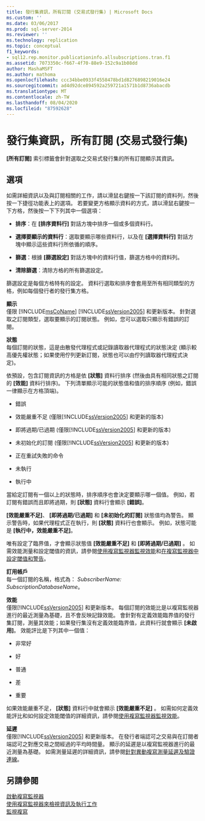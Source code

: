 ```yaml
---
title: 發行集資訊，所有訂閱 (交易式發行集) | Microsoft Docs
ms.custom: ''
ms.date: 03/06/2017
ms.prod: sql-server-2014
ms.reviewer: ''
ms.technology: replication
ms.topic: conceptual
f1_keywords:
- sql12.rep.monitor.publicationinfo.allsubscriptions.tran.f1
ms.assetid: 7073350c-f667-4f70-88e9-152c9a1b08dd
author: MashaMSFT
ms.author: mathoma
ms.openlocfilehash: ccc34bbe0933f4558478bd1d8276898219016e24
ms.sourcegitcommit: ad4d92dce894592a259721a1571b1d8736abacdb
ms.translationtype: MT
ms.contentlocale: zh-TW
ms.lasthandoff: 08/04/2020
ms.locfileid: "87592628"
---
```

# <a name="publication-information-all-subscriptions-transactional-publication"></a>發行集資訊，所有訂閱 (交易式發行集)
  **[所有訂閱]** 索引標籤會針對選取之交易式發行集的所有訂閱顯示其資訊。  
  
## <a name="options"></a>選項  
 如需詳細資訊以及與訂閱相關的工作，請以滑鼠右鍵按一下該訂閱的資料列，然後按一下捷徑功能表上的選項。 若要變更方格顯示資料的方式，請以滑鼠右鍵按一下方格，然後按一下下列其中一個選項：  
  
-   **排序**：在 **[排序資料行]** 對話方塊中排序一個或多個資料行。  
  
-   **選擇要顯示的資料行**：選取要顯示哪些資料行，以及在 **[選擇資料行]** 對話方塊中顯示這些資料行所依循的順序。  
  
-   **篩選**：根據 **[篩選設定]** 對話方塊中的資料行值，篩選方格中的資料列。  
  
-   **清除篩選**：清除方格的所有篩選設定。  
  
 篩選設定是每個方格特有的設定。 資料行選取和排序會套用至所有相同類型的方格，例如每個發行者的發行集方格。  
  
 **顯示**  
 僅限 [!INCLUDE[msCoName](../../includes/msconame-md.md)] [!INCLUDE[ssVersion2005](../../includes/ssversion2005-md.md)] 和更新版本。 針對選取之訂閱類型，選取要顯示的訂閱狀態。 例如，您可以選取只顯示有錯誤的訂閱。  
  
 **狀態**  
 每個訂閱的狀態，這是由散發代理程式或記錄讀取器代理程式的狀態決定 (顯示較高優先權狀態；如果使用佇列更新訂閱，狀態也可以由佇列讀取器代理程式決定)。  
  
 依預設，包含訂閱資訊的方格是依 **[狀態]** 資料行排序 (然後由具有相同狀態之訂閱的 **[效能]** 資料行排序)。 下列清單顯示可能的狀態值和值的排序順序 (例如，錯誤一律顯示在方格頂端)。  
  
-   錯誤  
  
-   效能嚴重不足 (僅限[!INCLUDE[ssVersion2005](../../includes/ssversion2005-md.md)] 和更新的版本)  
  
-   即將過期/已過期 (僅限[!INCLUDE[ssVersion2005](../../includes/ssversion2005-md.md)] 和更新的版本)  
  
-   未初始化的訂閱 (僅限[!INCLUDE[ssVersion2005](../../includes/ssversion2005-md.md)] 和更新的版本)  
  
-   正在重試失敗的命令  
  
-   未執行  
  
-   執行中  
  
 當給定訂閱有一個以上的狀態時，排序順序也會決定要顯示哪一個值。 例如，若訂閱有錯誤而且即將過期，則 **[狀態]** 資料行會顯示 **[錯誤]**。  
  
 **[效能嚴重不足]**、 **[即將過期/已過期]** 和 **[未初始化的訂閱]** 狀態值均為警告。 顯示警告時，如果代理程式正在執行，則 **[狀態]** 資料行也會顯示。 例如，狀態可能是 **[執行中，效能嚴重不足]**。  
  
 唯有設定了臨界值，才會顯示狀態值 **[效能嚴重不足]** 和 **[即將過期/已過期]** 。 如需效能測量和設定閾值的資訊，請參閱[使用複寫監視器監視效能](monitor/monitor-performance-with-replication-monitor.md)和[在複寫監視器中設定閾值和警告](monitor/set-thresholds-and-warnings-in-replication-monitor.md)。  
  
 **訂用帳戶**  
 每一個訂閱的名稱，格式為： *SubscriberName: SubscriptionDatabaseName*。  
  
 **效能**  
 僅限[!INCLUDE[ssVersion2005](../../includes/ssversion2005-md.md)] 和更新版本。 每個訂閱的效能比是以複寫監視器進行的最近測量為基礎，且不會反映記錄效能。 會針對有定義效能臨界值的發行集訂閱，測量其效能；如果發行集沒有定義效能臨界值，此資料行就會顯示 **[未啟用]**。 效能評比是下列其中一個值：  
  
-   非常好  
  
-   好  
  
-   普通  
  
-   差  
  
-   重要  
  
 如果效能嚴重不足， **[狀態]** 資料行中就會顯示 **[效能嚴重不足]** 。 如需如何定義效能評比和如何設定效能閾值的詳細資訊，請參閱[使用複寫監視器監視效能](monitor/monitor-performance-with-replication-monitor.md)。  
  
 **延遲**  
 僅限[!INCLUDE[ssVersion2005](../../includes/ssversion2005-md.md)] 和更新版本。 在發行者端認可之交易與在訂閱者端認可之對應交易之間經過的平均時間量。 顯示的延遲是以複寫監視器進行的最近測量為基礎。 如需測量延遲的詳細資訊，請參閱[針對異動複寫測量延遲及驗證連線](monitor/measure-latency-and-validate-connections-for-transactional-replication.md)。  
  
## <a name="see-also"></a>另請參閱  
 [啟動複寫監視器](monitor/start-the-replication-monitor.md)   
 [使用複寫監視器來檢視資訊及執行工作](monitor/view-information-and-perform-tasks-replication-monitor.md)   
 [監視複寫](monitoring-replication.md)  
  
  
